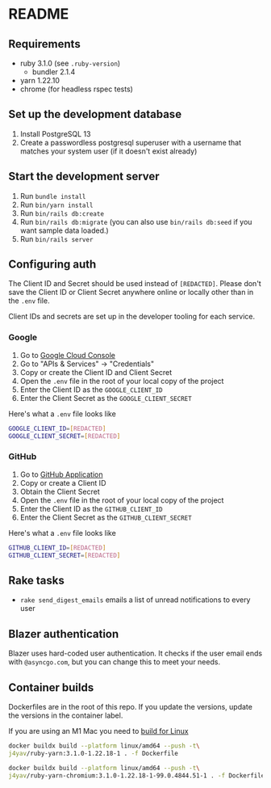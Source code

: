 # README

## Requirements

- ruby 3.1.0 (see `.ruby-version`)
  - bundler 2.1.4
- yarn 1.22.10
- chrome (for headless rspec tests)

## Set up the development database

1. Install PostgreSQL 13
1. Create a passwordless postgresql superuser with a username that matches your
   system user (if it doesn't exist already)

## Start the development server

1. Run `bundle install`
1. Run `bin/yarn install`
1. Run `bin/rails db:create`
1. Run `bin/rails db:migrate` (you can also use `bin/rails db:seed` if you want
   sample data loaded.)
1. Run `bin/rails server`

## Configuring auth

The Client ID and Secret should be used instead of `[REDACTED]`. Please don't
save the Client ID or Client Secret anywhere online or locally other than in the
`.env` file.

Client IDs and secrets are set up in the developer tooling for each service.

### Google

1. Go to [Google Cloud Console](https://console.cloud.google.com/)
2. Go to "APIs & Services" -> "Credentials"
3. Copy or create the Client ID and Client Secret
4. Open the `.env` file in the root of your local copy of the project
5. Enter the Client ID as the `GOOGLE_CLIENT_ID`
6. Enter the Client Secret as the `GOOGLE_CLIENT_SECRET`

Here's what a `.env` file looks like

```bash
GOOGLE_CLIENT_ID=[REDACTED]
GOOGLE_CLIENT_SECRET=[REDACTED]
```

### GitHub

1. Go to
   [GitHub Application](https://github.com/organizations/async-go/settings/applications)
2. Copy or create a Client ID
3. Obtain the Client Secret
4. Open the `.env` file in the root of your local copy of the project
5. Enter the Client ID as the `GITHUB_CLIENT_ID`
6. Enter the Client Secret as the `GITHUB_CLIENT_SECRET`

Here's what a `.env` file looks like

```bash
GITHUB_CLIENT_ID=[REDACTED]
GITHUB_CLIENT_SECRET=[REDACTED]
```

## Rake tasks

- `rake send_digest_emails` emails a list of unread notifications to every user

## Blazer authentication

Blazer uses hard-coded user authentication. It checks if the user email ends
with `@asyncgo.com`, but you can change this to meet your needs.

## Container builds

Dockerfiles are in the root of this repo. If you update the versions, update the
versions in the container label.

If you are using an M1 Mac you need to
[build for Linux](https://blog.jaimyn.dev/how-to-build-multi-architecture-docker-images-on-an-m1-mac/)

```bash
docker buildx build --platform linux/amd64 --push -t\
j4yav/ruby-yarn:3.1.0-1.22.18-1 . -f Dockerfile
```

```bash
docker buildx build --platform linux/amd64 --push -t\
j4yav/ruby-yarn-chromium:3.1.0-1.22.18-1-99.0.4844.51-1 . -f Dockerfile.system
```
